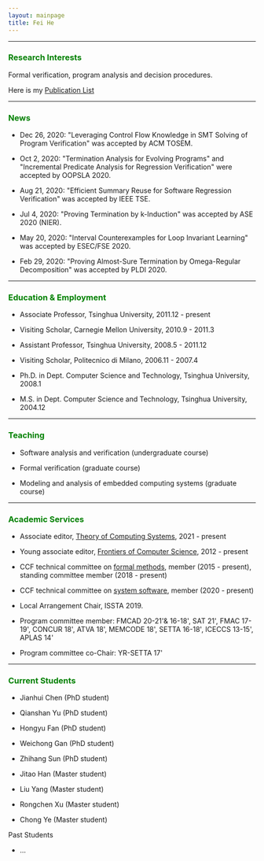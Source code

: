 ```yaml
---
layout: mainpage
title: Fei He
---
```


---

### <font color=green>Research Interests</font>

Formal verification, program analysis and decision procedures.

Here is my [Publication List](./publications.html)

---


### <font color=green>News</font>

- Dec 26, 2020: "Leveraging Control Flow Knowledge in SMT Solving of Program Verification" was accepted by ACM TOSEM. 

- Oct 2, 2020: "Termination Analysis for Evolving Programs" and "Incremental Predicate Analysis for Regression Verification" were accepted by OOPSLA 2020.

- Aug 21, 2020: "Efficient Summary Reuse for Software Regression Verification" was accepted by IEEE TSE.

- Jul 4, 2020: "Proving Termination by k-Induction" was accepted by ASE 2020 (NIER).

- May 20, 2020: "Interval Counterexamples for Loop Invariant Learning" was accepted by ESEC/FSE 2020.

- Feb 29, 2020: "Proving Almost-Sure Termination by Omega-Regular Decomposition" was accepted by PLDI 2020.

---

### <font color=green>Education & Employment</font>

- Associate Professor, Tsinghua University, 2011.12 - present

- Visiting Scholar, Carnegie Mellon University, 2010.9 - 2011.3

- Assistant Professor, Tsinghua University, 2008.5 - 2011.12

- Visiting Scholar, Politecnico di Milano, 2006.11 - 2007.4

- Ph.D. in Dept. Computer Science and Technology, Tsinghua University, 2008.1

- M.S. in Dept. Computer Science and Technology, Tsinghua University, 2004.12

---

### <font color=green>Teaching</font>

- Software analysis and verification (undergraduate course)
  
- Formal verification (graduate course)

- Modeling and analysis of embedded computing systems (graduate course)

---

### <font color=green>Academic Services</font>

- Associate editor, [Theory of Computing Systems](https://www.springer.com/journal/224/editors), 2021 - present

- Young associate editor, [Frontiers of Computer Science](http://journal.hep.com.cn/fcs/EN/column/column22267.shtml#list), 2012 - present

- CCF technical committee on [formal methods](https://www.ccf.org.cn/Chapters/TC/TC_Listing/TFFM/), member (2015 - present), standing committee member (2018 - present)

- CCF technical committee on [system software](https://www.ccf.org.cn/Chapters/TC/TC_Listing/TCSS/), member (2020 - present)

- Local Arrangement Chair, ISSTA 2019.

- Program committee member: FMCAD 20-21'& 16-18', SAT 21', FMAC 17-19', CONCUR 18', ATVA 18', MEMCODE 18', SETTA 16-18', ICECCS 13-15', APLAS 14'

- Program committee co-Chair: YR-SETTA 17'

---

### <font color=green>Current Students</font>

- Jianhui Chen (PhD student)

- Qianshan Yu (PhD student)

- Hongyu Fan (PhD student)

- Weichong Gan (PhD student)

- Zhihang Sun (PhD student)

- Jitao Han (Master student)

- Liu Yang (Master student)

- Rongchen Xu (Master student)

- Chong Ye (Master student)

Past Students

- ...
